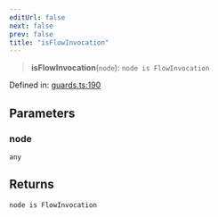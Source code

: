 ```yaml
---
editUrl: false
next: false
prev: false
title: "isFlowInvocation"
---
```


> **isFlowInvocation**(`node`): `node is FlowInvocation`

Defined in: [guards.ts:190](https://github.com/rcs-agents/rcs-lang/blob/89258eb41dbc7637c8bdc8bfc04b38ebfa30409c/packages/ast/src/guards.ts#L190)

## Parameters

### node

`any`

## Returns

`node is FlowInvocation`
